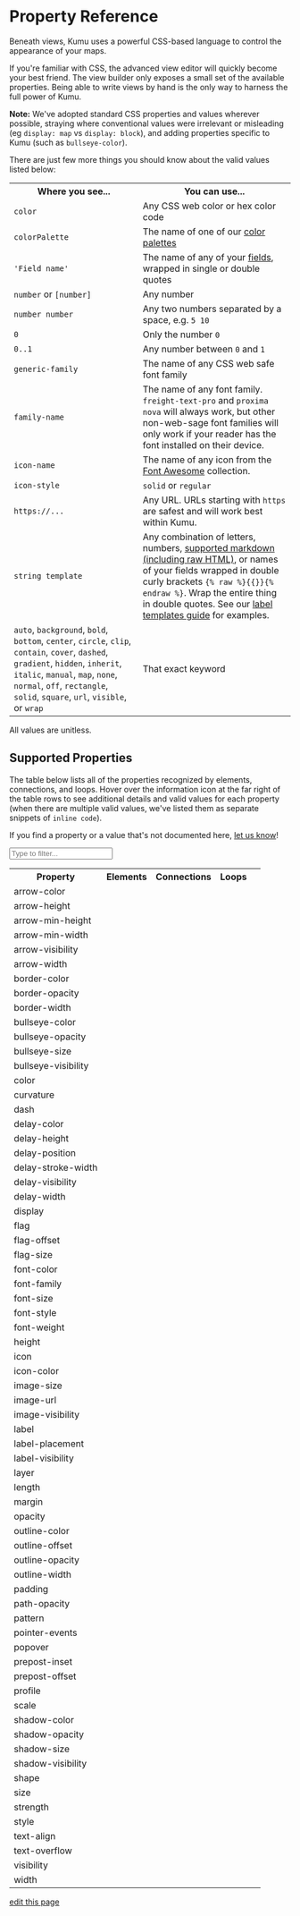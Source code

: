 # Property Reference

Beneath views, Kumu uses a powerful CSS-based language to control the appearance of your maps.

If you're familiar with CSS, the advanced view editor will quickly
become your best friend.  The view builder only exposes a small set
of the available properties.  Being able to write views by hand is
the only way to harness the full power of Kumu.

**Note:** We've adopted standard CSS properties and values wherever possible, straying where
conventional values were irrelevant or misleading (eg `display: map` vs `display: block`),
and adding properties specific to Kumu (such as `bullseye-color`).

There are just few more things you should know about the valid values listed below:

<table class="table border-bottom">
  <tbody>
    <tr>
      <th>Where you see...</th>
      <th>You can use...</th>
    </tr>
    <tr>
      <td><code>color</code></td>
      <td>Any CSS web color or hex color code</td>
    </tr>
    <tr>
      <td><code>colorPalette</code></td>
      <td>The name of one of our <a href="/guides/color-reference.html">color palettes</a></td>
    </tr>
    <tr>
      <td><code>'Field name'</code></td>
      <td>The name of any of your <a href="/guides/fields.html">fields</a>, wrapped in single or double quotes</td>
    </tr>
    <tr>
      <td><code>number</code> or <code>[number]</code></td>
      <td>Any number</td>
    </tr>
    <tr>
      <td><code>number number</code></td>
      <td>Any two numbers separated by a space, e.g. <code>5 10</code></td>
    </tr>
    <tr>
      <td><code>0</code></td>
      <td>Only the number <code>0</code></td>
    </tr>
    <tr>
      <td><code>0..1</code></td>
      <td>Any number between <code>0</code> and <code>1</code></td>
    </tr>
    <tr>
      <td><code>generic-family</code></td>
      <td>The name of any CSS web safe font family</td>
    </tr>
    <tr>
      <td><code>family-name</code></td>
      <td>The name of any font family. <code>freight-text-pro</code> and <code>proxima nova</code> will always work, but other non-web-sage font families will only work if your reader has the font installed on their device.</td>
    </tr>
    <tr>
      <td><code>icon-name</code></td>
      <td>The name of any icon from the <a href="https://fontawesome.com/icons">Font Awesome</a> collection.</td>
    </tr>
    <tr>
      <td><code>icon-style</code></td>
      <td><code>solid</code> or <code>regular</code></td>
    </tr>
    <tr>
      <td><code>https://...</code></td>
      <td>Any URL. URLs starting with <code>https</code> are safest and will work best within Kumu.</td>
    </tr>
    <tr>
      <td><code>string template</code></td>
      <td>Any combination of letters, numbers, <a href="/guides/markdown.html">supported markdown (including raw HTML)</a>, or names of your fields wrapped in double curly brackets <code>{% raw %}{{}}{% endraw %}</code>. Wrap the entire thing in double quotes. See our <a href="/guides/label-templates.html">label templates guide</a> for examples.</td>
    </tr>
    <tr>
      <td><code>auto</code>, <code>background</code>, <code>bold</code>, <code>bottom</code>, <code>center</code>, <code>circle</code>, <code>clip</code>, <code>contain</code>, <code>cover</code>, <code>dashed</code>, <code>gradient</code>, <code>hidden</code>, <code>inherit</code>, <code>italic</code>, <code>manual</code>, <code>map</code>, <code>none</code>, <code>normal</code>, <code>off</code>, <code>rectangle</code>, <code>solid</code>, <code>square</code>, <code>url</code>, <code>visible</code>, or <code>wrap</code></td>
      <td>That exact keyword</td>
    </tr>
  </tbody>
</table>

All values are unitless.

## Supported Properties

The table below lists all of the properties recognized by elements, connections, and loops. Hover over the information icon <i class="fa fa-info-circle" data-placement="left" data-html="true" title="I ❤︎ information!"></i> at the far right of the table rows to see additional details and valid values for each property (when there are multiple valid values, we've listed them as separate snippets of `inline code`).

If you find a property or a value that's not documented here, [let us know](mailto:support@kumu.io)!


<input type="text" id="search-box" class="search-box" onkeyup="searchProperties()" placeholder="Type to filter..." />

<table id="search-table" class="property-reference table borderless">
  <tbody>
    <tr>
      <th class="text-left">Property</th>
      <th class="text-center">Elements</th>
      <th class="text-center">Connections</th>
      <th class="text-center">Loops</th>
      <th class="text-center"></th>
    </tr>
    <tr>
      <td>arrow-color</td>
      <td></td>
      <td><i class="fa fa-check"></i></td>
      <td></td>
      <td><i class="fa fa-info-circle" data-placement="left" data-html="true" title="Override the arrow color for a connection.<br><code>color</code>"</i></td>
    </tr>
    <tr>
      <td>arrow-height</td>
      <td></td>
      <td><i class="fa fa-check"></i></td>
      <td></td>
      <td><i class="fa fa-info-circle" data-placement="left" data-html="true" title="Used in combination with <code>arrow-min-height</code> to set arrow height.<br><code>number</code>"</i></td>
    </tr>
    <tr>
      <td>arrow-min-height</td>
      <td></td>
      <td><i class="fa fa-check"></i></td>
      <td></td>
      <td><i class="fa fa-info-circle" data-placement="left" data-html="true" title="Used in combination with <code>arrow-height</code> to set arrow height.<br><code>0</code>"</i></td>
    </tr>
    <tr>
      <td>arrow-min-width</td>
      <td></td>
      <td><i class="fa fa-check"></i></td>
      <td></td>
      <td><i class="fa fa-info-circle" data-placement="left" data-html="true" title="Used in combination with <code>arrow-width</code> to set arrow width.<br><code>0</code>"</i></td>
    </tr>
    <tr>
      <td>arrow-visibility</td>
      <td></td>
      <td><i class="fa fa-check"></i></td>
      <td></td>
      <td><i class="fa fa-info-circle" data-placement="left" data-html="true" title="Controls arrow visibility for directed connections.<br><code>visible</code><br><code>hidden</code>"</i></td>
    </tr>
    <tr>
      <td>arrow-width</td>
      <td></td>
      <td><i class="fa fa-check"></i></td>
      <td></td>
      <td><i class="fa fa-info-circle" data-placement="left" data-html="true" title="Used in combination with <code>arrow-min-width</code> to set arrow width.<br><code>number</code>"</i></td>
    </tr>
    <tr>
      <td>border-color</td>
      <td><i class="fa fa-check"></i></td>
      <td><i class="fa fa-check"></i></td>
      <td></td>
      <td><i class="fa fa-info-circle" data-placement="left" data-html="true" title="Controls border color.<br><code>color</code>"</i></td>
    </tr>
    <tr>
      <td>border-opacity</td>
      <td><i class="fa fa-check"></i></td>
      <td><i class="fa fa-check"></i></td>
      <td></td>
      <td><i class="fa fa-info-circle" data-placement="left" data-html="true" title="Controls border opacity.<br><code>0..1</code>"</i></td>
    </tr>
    <tr>
      <td>border-width</td>
      <td><i class="fa fa-check"></i></td>
      <td><i class="fa fa-check"></i></td>
      <td></td>
      <td><i class="fa fa-info-circle" data-placement="left" data-html="true" title="Controls border width.<br><code>number</code>"</i></td>
    </tr>
    <tr>
      <td>bullseye-color</td>
      <td><i class="fa fa-check"></i></td>
      <td></td>
      <td></td>
      <td><i class="fa fa-info-circle" data-placement="left" data-html="true" title="Controls bullseye color.<br><code>color</code>"</i></td>
    </tr>
    <tr>
      <td>bullseye-opacity</td>
      <td><i class="fa fa-check"></i></td>
      <td></td>
      <td></td>
      <td><i class="fa fa-info-circle" data-placement="left" data-html="true" title="Controls bullseye opacity.<br><code>0..1</code>"</i></td>
    </tr>
    <tr>
      <td>bullseye-size</td>
      <td><i class="fa fa-check"></i></td>
      <td></td>
      <td></td>
      <td><i class="fa fa-info-circle" data-placement="left" data-html="true" title="Controls bullseye size.<br><code>0..1</code>"</i></td>
    </tr>
    <tr>
      <td>bullseye-visibility</td>
      <td><i class="fa fa-check"></i></td>
      <td></td>
      <td></td>
      <td><i class="fa fa-info-circle" data-placement="left" data-html="true" title="Controls bullseye visibility.<br><code>visible</code><br><code>hidden</code>"</i></td>
    </tr>
    <tr>
      <td>color</td>
      <td><i class="fa fa-check"></i></td>
      <td><i class="fa fa-check"></i></td>
      <td></td>
      <td><i class="fa fa-info-circle" data-placement="left" data-html="true" title="Controls shapes' color.<br><code>color</code><br><code>gradient(color, color)</code>"</i></td>
    </tr>
    <tr>
      <td>curvature</td>
      <td></td>
      <td><i class="fa fa-check"></i></td>
      <td></td>
      <td><i class="fa fa-info-circle" data-placement="left" data-html="true" title="Controls line curvature.<br><code>0..1</code>"</i></td>
    </tr>
    <tr>
      <td>dash</td>
      <td></td>
      <td><i class="fa fa-check"></i></td>
      <td></td>
      <td><i class="fa fa-info-circle" data-placement="left" data-html="true" title="Controls the length of connection dashes (first number) and the distance between them (second number).<br><code>number number</code>"</i></td>
    </tr>
    <tr>
      <td>delay-color</td>
      <td></td>
      <td><i class="fa fa-check"></i></td>
      <td></td>
      <td><i class="fa fa-info-circle" data-placement="left" data-html="true" title="Controls color of delay markings.<br><code>color</code><br><code>inherit</code>"</i></td>
    </tr>
    <tr>
      <td>delay-height</td>
      <td></td>
      <td><i class="fa fa-check"></i></td>
      <td></td>
      <td><i class="fa fa-info-circle" data-placement="left" data-html="true" title="Controls height of delay markings.<br><code>number</code>"</i></td>
    </tr>
    <tr>
      <td>delay-position</td>
      <td></td>
      <td><i class="fa fa-check"></i></td>
      <td></td>
      <td><i class="fa fa-info-circle" data-placement="left" data-html="true" title="Controls delay markings' position along the connection.<br><code>0..1</code>"</i></td>
    </tr>
    <tr>
      <td>delay-stroke-width</td>
      <td></td>
      <td><i class="fa fa-check"></i></td>
      <td></td>
      <td><i class="fa fa-info-circle" data-placement="left" data-html="true" title="Controls width of delay markings.<br><code>number</code>"</i></td>
    </tr>
    <tr>
      <td>delay-visibility</td>
      <td></td>
      <td><i class="fa fa-check"></i></td>
      <td></td>
      <td><i class="fa fa-info-circle" data-placement="left" data-html="true" title="Controls visibility of delay markings.<br><code>visible</code><br><code>hidden</code>"</i></td>
    </tr>
    <tr>
      <td>delay-width</td>
      <td></td>
      <td><i class="fa fa-check"></i></td>
      <td></td>
      <td><i class="fa fa-info-circle" data-placement="left" data-html="true" title="Controls space between delay markings.<br><code>number</code>"</i></td>
    </tr>
    <tr>
      <td>display</td>
      <td><i class="fa fa-check"></i></td>
      <td><i class="fa fa-check"></i></td>
      <td><i class="fa fa-check"></i></td>
      <td><i class="fa fa-info-circle" data-placement="left" data-html="true" title="Controls inclusion in the map. Hidden objects will be fully removed from the map.<br><code>map</code><br><code>none</code>"</i></td>
    </tr>
    <tr>
      <td>flag</td>
      <td><i class="fa fa-check"></i></td>
      <td></td>
      <td></td>
      <td><i class="fa fa-info-circle" data-placement="left" data-html="true" title="Defines field and color scale for flags.<br><code>'Field name' with colorPalette</code>"</i></td>
    </tr>
    <tr>
      <td>flag-offset</td>
      <td><i class="fa fa-check"></i></td>
      <td></td>
      <td></td>
      <td><i class="fa fa-info-circle" data-placement="left" data-html="true" title="Controls space between flags and their elements.<br><code>number</code>"</i></td>
    </tr>
    <tr>
      <td>flag-size</td>
      <td><i class="fa fa-check"></i></td>
      <td></td>
      <td></td>
      <td><i class="fa fa-info-circle" data-placement="left" data-html="true" title="Controls thickness of flags.<br><code>number</code>"</i></td>
    </tr>
    <tr>
      <td>font-color</td>
      <td><i class="fa fa-check"></i></td>
      <td><i class="fa fa-check"></i></td>
      <td><i class="fa fa-check"></i></td>
      <td><i class="fa fa-info-circle" data-placement="left" data-html="true" title="Controls label font color.<br><code>color</code>"</i></td>
    </tr>
    <tr>
      <td>font-family</td>
      <td><i class="fa fa-check"></i></td>
      <td><i class="fa fa-check"></i></td>
      <td><i class="fa fa-check"></i></td>
      <td><i class="fa fa-info-circle" data-placement="left" data-html="true" title="Controls label font family.<br><code>family-name</code><br><code>generic-family</code>"</i></td>
    </tr>
    <tr>
      <td>font-size</td>
      <td><i class="fa fa-check"></i></td>
      <td><i class="fa fa-check"></i></td>
      <td><i class="fa fa-check"></i></td>
      <td><i class="fa fa-info-circle" data-placement="left" data-html="true" title="Controls label font size.<br><code>number</code>"</i></td>
    </tr>
    <tr>
      <td>font-style</td>
      <td><i class="fa fa-check"></i></td>
      <td><i class="fa fa-check"></i></td>
      <td><i class="fa fa-check"></i></td>
      <td><i class="fa fa-info-circle" data-placement="left" data-html="true" title="Controls label style.<br><code>normal</code><br><code>italic</code>"</i></td>
    </tr>
    <tr>
      <td>font-weight</td>
      <td><i class="fa fa-check"></i></td>
      <td><i class="fa fa-check"></i></td>
      <td><i class="fa fa-check"></i></td>
      <td><i class="fa fa-info-circle" data-placement="left" data-html="true" title="Controls label font weight.<br><code>normal</code><br><code>bold</code>"</i></td>
    </tr>
    <tr>
      <td>height</td>
      <td><i class="fa fa-check"></i></td>
      <td></td>
      <td></td>
      <td><i class="fa fa-info-circle" data-placement="left" data-html="true" title="Controls height of elements that are squares and/or rectangles.<br><code>auto</code><br><code>number</code>"</i></td>
    </tr>
    <tr>
      <td>icon</td>
      <td><i class="fa fa-check"></i></td>
      <td></td>
      <td></td>
      <td><i class="fa fa-info-circle" data-placement="left" data-html="true" title="Adds an icon as the item's image.<br><code>icon-name</code><br><code>icon-name icon-style</code><br><code>off</code>"</i></td>
    </tr>
    <tr>
      <td>icon-color</td>
      <td><i class="fa fa-check"></i></td>
      <td></td>
      <td></td>
      <td><i class="fa fa-info-circle" data-placement="left" data-html="true" title="Controls the icon color.<br><code>color</code>"</i></td>
    </tr>
    <tr>
      <td>image-size</td>
      <td><i class="fa fa-check"></i></td>
      <td></td>
      <td></td>
      <td><i class="fa fa-info-circle" data-placement="left" data-html="true" title="Controls image size.<br><code>cover</code><br><code>contain</code>"</i></td>
    </tr>
    <tr>
      <td>image-url</td>
      <td><i class="fa fa-check"></i></td>
      <td></td>
      <td></td>
      <td><i class="fa fa-info-circle" data-placement="left" data-html="true" title="Provides source url of image.<br><code>url(http://...)</code>"</i></td>
    </tr>
    <tr>
      <td>image-visibility</td>
      <td><i class="fa fa-check"></i></td>
      <td></td>
      <td></td>
      <td><i class="fa fa-info-circle" data-placement="left" data-html="true" title="Controls image visibility<br><code>visible</code><br><code>hidden</code>"</i></td>
    </tr>
    <tr>
      <td>label</td>
      <td><i class="fa fa-check"></i></td>
      <td><i class="fa fa-check"></i></td>
      <td><i class="fa fa-check"></i></td>
      <td><i class="fa fa-info-circle" data-placement="left" data-html="true" title="Replaces the default label with a label template.<br><code>none</code><br><code>string template</code>"</i></td>
    </tr>
    <tr>
      <td>label-placement</td>
      <td><i class="fa fa-check"></i></td>
      <td><i class="fa fa-check"></i></td>
      <td><i class="fa fa-check"></i></td>
      <td><i class="fa fa-info-circle" data-placement="left" data-html="true" title="Controls alignment of element labels.<br><code>bottom</code><br><code>center</code>"</i></td>
    </tr>
    <tr>
      <td>label-visibility</td>
      <td><i class="fa fa-check"></i></td>
      <td><i class="fa fa-check"></i></td>
      <td><i class="fa fa-check"></i></td>
      <td><i class="fa fa-info-circle" data-placement="left" data-html="true" title="Controls label visibility for all types.<br><code>visible</code><br><code>hidden</code>"</i></td>
    </tr>
    <tr>
      <td>layer</td>
      <td><i class="fa fa-check"></i></td>
      <td><i class="fa fa-check"></i></td>
      <td><i class="fa fa-check"></i></td>
      <td><i class="fa fa-info-circle" data-placement="left" data-html="true" title="Controls whether an item is in the foreground or background.<br><code>auto</code><br><code>background</code>"</i></td>
    </tr>
    <tr>
      <td>length</td>
      <td></td>
      <td><i class="fa fa-check"></i></td>
      <td></td>
      <td><i class="fa fa-info-circle" data-placement="left" data-html="true" title="Controls connection resting length.<br><code>number</code>"</i></td>
    </tr>
    <tr>
      <td>margin</td>
      <td><i class="fa fa-check"></i></td>
      <td></td>
      <td></td>
      <td><i class="fa fa-info-circle" data-placement="left" data-html="true" title="Controls amount of space between the border of an element and its connections.<br><code>number</code><br><code>none</code>"</i></td>
    </tr>
    <tr>
      <td>opacity</td>
      <td><i class="fa fa-check"></i></td>
      <td></td>
      <td><i class="fa fa-check"></i></td>
      <td><i class="fa fa-info-circle" data-placement="left" data-html="true" title="Controls loop label opacity and element opacity.<br><code>0..1</code>"</i></td>
    </tr>
    <tr>
      <td>outline-color</td>
      <td><i class="fa fa-check"></i></td>
      <td></td>
      <td></td>
      <td><i class="fa fa-info-circle" data-placement="left" data-html="true" title="Controls the color of selected elements' outlines.<br><code>color</code>"</i></td>
    </tr>
    <tr>
      <td>outline-offset</td>
      <td><i class="fa fa-check"></i></td>
      <td></td>
      <td></td>
      <td><i class="fa fa-info-circle" data-placement="left" data-html="true" title="Controls the distance between selected elements and their outlines.<br><code>number</code>"</i></td>
    </tr>
    <tr>
      <td>outline-opacity</td>
      <td><i class="fa fa-check"></i></td>
      <td></td>
      <td></td>
      <td><i class="fa fa-info-circle" data-placement="left" data-html="true" title="Controls the opacity of selected elements' outlines.<br><code>0..1</code>"</i></td>
    </tr>
    <tr>
      <td>outline-width</td>
      <td><i class="fa fa-check"></i></td>
      <td></td>
      <td></td>
      <td><i class="fa fa-info-circle" data-placement="left" data-html="true" title="Controls the width of selected elements' outlines.<br><code>number</code>"</i></td>
    </tr>
    <tr>
      <td>padding</td>
      <td><i class="fa fa-check"></i></td>
      <td></td>
      <td></td>
      <td><i class="fa fa-info-circle" data-placement="left" data-html="true" title="Controls amount of space between the border of an element and its contents (image or bullseye).<br><code>number</code>"</i></td>
    </tr>
    <tr>
      <td>path-opacity</td>
      <td></td>
      <td><i class="fa fa-check"></i></td>
      <td></td>
      <td><i class="fa fa-info-circle" data-placement="left" data-html="true" title="Controls connection opacity.<br><code>0..1</code>"</i></td>
    </tr>
    <tr>
      <td>pattern</td>
      <td></td>
      <td><i class="fa fa-check"></i></td>
      <td></td>
      <td><i class="fa fa-info-circle" data-placement="left" data-html="true" title="Controls connection pattern. Equivalent of style.<br><code>solid</code><br><code>dashed</code>"</i></td>
    </tr>
    <tr>
      <td>pointer-events</td>
      <td><i class="fa fa-check"></i></td>
      <td><i class="fa fa-check"></i></td>
      <td><i class="fa fa-check"></i></td>
      <td><i class="fa fa-info-circle" data-placement="left" data-html="true" title="Controls whether or not an item can be clicked.<br><code>auto</code><br><code>none</code>"</i></td>
    </tr>
    <tr>
      <td>popover</td>
      <td><i class="fa fa-check"></i></td>
      <td><i class="fa fa-check"></i></td>
      <td><i class="fa fa-check"></i></td>
      <td><i class="fa fa-info-circle" data-placement="left" data-html="true" title="Sets the popover content<br><code>none</code><br><code>string template</code>"</i></td>
    </tr>
    <tr>
      <td>prepost-inset</td>
      <td></td>
      <td><i class="fa fa-check"></i></td>
      <td></td>
      <td><i class="fa fa-info-circle" data-placement="left" data-html="true" title="Controls the inset of pre-labels and post-labels.<br><code>number</code>"</i></td>
    </tr>
    <tr>
      <td>prepost-offset</td>
      <td></td>
      <td><i class="fa fa-check"></i></td>
      <td></td>
      <td><i class="fa fa-info-circle" data-placement="left" data-html="true" title="Controls the offset of pre-labels and post-labels.<br><code>number</code>"</i></td>
    </tr>
    <tr>
      <td>profile</td>
      <td><i class="fa fa-check"></i></td>
      <td><i class="fa fa-check"></i></td>
      <td><i class="fa fa-check"></i></td>
      <td><i class="fa fa-info-circle" data-placement="left" data-html="true" title="Controls whether or not the profile can be opened<br><code>on</code><br><code>off</code>"</i></td>
    </tr>
    <tr>
      <td>scale</td>
      <td><i class="fa fa-check"></i></td>
      <td><i class="fa fa-check"></i></td>
      <td></td>
      <td><i class="fa fa-info-circle" data-placement="left" data-html="true" title="Controls element and connection scale (multiple of base size).<br><code>number</code>"</i></td>
    </tr>
    <tr>
      <td>shadow-color</td>
      <td><i class="fa fa-check"></i></td>
      <td></td>
      <td></td>
      <td><i class="fa fa-info-circle" data-placement="left" data-html="true" title="Controls shadow color.<br><code>color</code>"</i></td>
    </tr>
    <tr>
      <td>shadow-opacity</td>
      <td><i class="fa fa-check"></i></td>
      <td></td>
      <td></td>
      <td><i class="fa fa-info-circle" data-placement="left" data-html="true" title="Controls shadow opacity.<br><code>0..1</code>"</i></td>
    </tr>
    <tr>
      <td>shadow-size</td>
      <td><i class="fa fa-check"></i></td>
      <td></td>
      <td></td>
      <td><i class="fa fa-info-circle" data-placement="left" data-html="true" title="Controls shadow size.<br><code>1..5</code>"</i></td>
    </tr>
    <tr>
      <td>shadow-visibility</td>
      <td><i class="fa fa-check"></i></td>
      <td></td>
      <td></td>
      <td><i class="fa fa-info-circle" data-placement="left" data-html="true" title="Controls shadow visibility<br><code>visible</code><br><code>hidden</code>"</i></td>
    </tr>
    <tr>
      <td>shape</td>
      <td><i class="fa fa-check"></i></td>
      <td></td>
      <td></td>
      <td><i class="fa fa-info-circle" data-placement="left" data-html="true" title="Controls shape.<br><code>circle</code><br><code>square</code><br><code>rectangle</code>"</i></td>
    </tr>
    <tr>
      <td>size</td>
      <td><i class="fa fa-check"></i></td>
      <td><i class="fa fa-check"></i></td>
      <td></td>
      <td><i class="fa fa-info-circle" data-placement="left" data-html="true" title="Controls base size.<br><code>number</code>"</i></td>
    </tr>
    <tr>
      <td>strength</td>
      <td></td>
      <td><i class="fa fa-check"></i></td>
      <td></td>
      <td><i class="fa fa-info-circle" data-placement="left" data-html="true" title="Controls connection strength.<br><code>0..1</code>"</i></td>
    </tr>
    <tr>
      <td>style</td>
      <td></td>
      <td><i class="fa fa-check"></i></td>
      <td></td>
      <td><i class="fa fa-info-circle" data-placement="left" data-html="true" title="Controls connection style. Equivalent of pattern.<br><code>solid</code><br><code>dashed</code>"</i></td>
    </tr>
    <tr>
      <td>text-align</td>
      <td><i class="fa fa-check"></i></td>
      <td></td>
      <td></td>
      <td><i class="fa fa-info-circle" data-placement="left" data-html="true" title="Controls alignment of element labels.<br><code>bottom</code><br><code>center</code>"</i></td>
    </tr>
    <tr>
      <td>text-overflow</td>
      <td><i class="fa fa-check"></i></td>
      <td><i class="fa fa-check"></i></td>
      <td><i class="fa fa-check"></i></td>
      <td><i class="fa fa-info-circle" data-placement="left" data-html="true" title="Controls text wrapping and truncating.<br><code>off</code><br><code>auto</code><br><code>auto [number]</code><br><code>manual</code><br><code>wrap</code><br><code>wrap [number]</code><br><code>clip</code><br><code>clip [number]</code><br><code>none</code>"</i></td>
    </tr>
    <tr>
      <td>visibility</td>
      <td><i class="fa fa-check"></i></td>
      <td><i class="fa fa-check"></i></td>
      <td><i class="fa fa-check"></i></td>
      <td><i class="fa fa-info-circle" data-placement="left" data-html="true" title="Controls visibility. Hidden objects will still affect layout and metrics.<br><code>visible</code><br><code>hidden</code>"</i></td>
    </tr>
    <tr>
      <td>width</td>
      <td><i class="fa fa-check"></i></td>
      <td></td>
      <td></td>
      <td><i class="fa fa-info-circle" data-placement="left" data-html="true" title="Controls width of elements that are squares and/or rectangles.<br><code>auto</code><br><code>number</code>"</i></td>
    </tr>
  </tbody>
</table>

<script type="text/javascript">

function searchProperties() {
    let searchBox = document.querySelector("#search-box"),
        searchTerm = searchBox.value.toLowerCase(),
        table = document.querySelector("#search-table"),
        rows = table.querySelectorAll("tr"),
        i;

    for(i = 1; i < rows.length; i++) {
        let nameCell = rows[i].querySelector("td"),
            infoCell = rows[i].querySelector("td:last-child"),

            name = nameCell.textContent,
            info = infoCell.querySelector('i').dataset.originalTitle,

            textToSearch = `${name.toLowerCase()} ${info.toLowerCase()}`;

        if(textToSearch.indexOf(searchTerm) > -1) {
            rows[i].style.display = "table-row";
        } else {
            rows[i].style.display = "none";
        }
    }
}

</script>

<span class="edit-link"><a href="https://github.com/kumu/docs/blob/master/guides/property-reference.md" target="_blank"><i class="fa fa-github"></i> edit this page</a></span>
